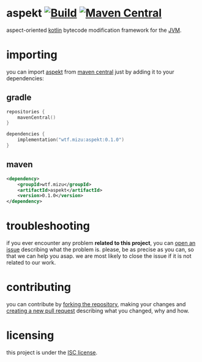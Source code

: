 # aspekt [![Build][badge-github-ci]][project-gradle-ci] [![Maven Central][badge-mvnc]][project-mvnc]

aspect-oriented [kotlin][kotlin] bytecode modification framework for the [JVM][jvm].

# importing

you can import [aspekt][project-url] from [maven central][mvnc] just by adding it to your dependencies:

## gradle

```kotlin
repositories {
    mavenCentral()
}

dependencies {
    implementation("wtf.mizu:aspekt:0.1.0")
}
```

## maven

```xml
<dependency>
    <groupId>wtf.mizu</groupId>
    <artifactId>aspekt</artifactId>
    <version>0.1.0</version>
</dependency>
```

# troubleshooting

if you ever encounter any problem **related to this project**, you can [open an issue][new-issue] describing what the
problem is. please, be as precise as you can, so that we can help you asap. we are most likely to close the issue if it
is not related to our work.

# contributing

you can contribute by [forking the repository][fork], making your changes and [creating a new pull request][new-pr]
describing what you changed, why and how.

# licensing

this project is under the [ISC license][project-license].


<!-- Links -->

[jvm]: https://adoptium.net "adoptium website"

[kotlin]: https://kotlinlang.org "kotlin website"

[rust]: https://rust-lang.org "rust website"

[mvnc]: https://repo1.maven.org/maven2/ "maven central website"

<!-- Project Links -->

[project-url]: https://github.com/MizuSoftware/aspekt "project github repository"

[fork]: https://github.com/MizuSoftware/aspekt/fork "fork this repository"

[new-pr]: https://github.com/MizuSoftware/aspekt/pulls/new "create a new pull request"

[new-issue]: https://github.com/MizuSoftware/aspekt/issues/new "create a new issue"

[project-mvnc]: https://maven-badges.herokuapp.com/maven-central/wtf.mizu/aspekt "maven central repository"

[project-gradle-ci]: https://github.com/MizuSoftware/aspekt/actions/workflows/gradle-ci.yml "gradle ci workflow"

[project-license]: https://github.com/MizuSoftware/aspekt/blob/main/LICENSE "LICENSE source file"

<!-- Badges -->

[badge-mvnc]: https://maven-badges.herokuapp.com/maven-central/wtf.mizu/aspekt/badge.svg "maven central badge"

[badge-github-ci]: https://github.com/MizuSoftware/aspekt/actions/workflows/build.yml/badge.svg?branch=main "github actions badge"
